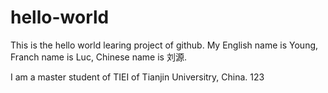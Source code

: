 # hello-world
This is the hello world learing project of github.
My English name is Young, Franch name is Luc, Chinese name is 刘源.


I am a master student of TIEI of Tianjin Universitry, China.
123
